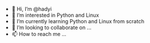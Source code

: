 - 👋 Hi, I’m @hadyi
- 👀 I’m interested in Python and Linux 
- 🌱 I’m currently learning Python and Linux from scratch
- 💞️ I’m looking to collaborate on ...
- 📫 How to reach me ...

<!---
hadyi/hadyi is a ✨ special ✨ repository because its `README.md` (this file) appears on your GitHub profile.
You can click the Preview link to take a look at your changes.
--->
